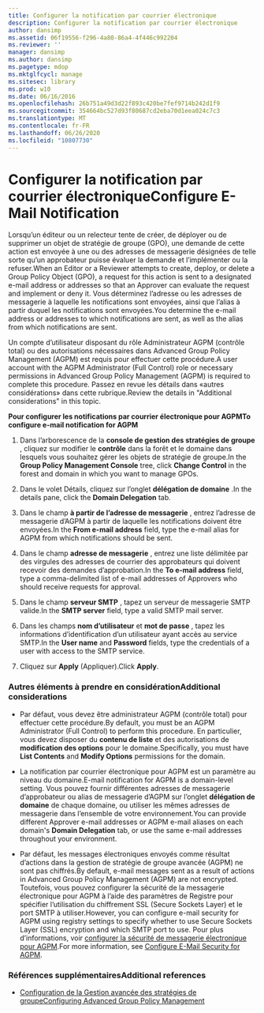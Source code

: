 ```yaml
---
title: Configurer la notification par courrier électronique
description: Configurer la notification par courrier électronique
author: dansimp
ms.assetid: 06f19556-f296-4a80-86a4-4f446c992204
ms.reviewer: ''
manager: dansimp
ms.author: dansimp
ms.pagetype: mdop
ms.mktglfcycl: manage
ms.sitesec: library
ms.prod: w10
ms.date: 06/16/2016
ms.openlocfilehash: 26b751a49d3d22f893c420be7fef9714b242d1f9
ms.sourcegitcommit: 354664bc527d93f80687cd2eba70d1eea024c7c3
ms.translationtype: MT
ms.contentlocale: fr-FR
ms.lasthandoff: 06/26/2020
ms.locfileid: "10807730"
---
```

# <span data-ttu-id="2379d-103">Configurer la notification par courrier électronique</span><span class="sxs-lookup"><span data-stu-id="2379d-103">Configure E-Mail Notification</span></span>


<span data-ttu-id="2379d-104">Lorsqu’un éditeur ou un relecteur tente de créer, de déployer ou de supprimer un objet de stratégie de groupe (GPO), une demande de cette action est envoyée à une ou des adresses de messagerie désignées de telle sorte qu’un approbateur puisse évaluer la demande et l’implémenter ou la refuser.</span><span class="sxs-lookup"><span data-stu-id="2379d-104">When an Editor or a Reviewer attempts to create, deploy, or delete a Group Policy Object (GPO), a request for this action is sent to a designated e-mail address or addresses so that an Approver can evaluate the request and implement or deny it.</span></span> <span data-ttu-id="2379d-105">Vous déterminez l’adresse ou les adresses de messagerie à laquelle les notifications sont envoyées, ainsi que l’alias à partir duquel les notifications sont envoyées.</span><span class="sxs-lookup"><span data-stu-id="2379d-105">You determine the e-mail address or addresses to which notifications are sent, as well as the alias from which notifications are sent.</span></span>

<span data-ttu-id="2379d-106">Un compte d’utilisateur disposant du rôle Administrateur AGPM (contrôle total) ou des autorisations nécessaires dans Advanced Group Policy Management (AGPM) est requis pour effectuer cette procédure.</span><span class="sxs-lookup"><span data-stu-id="2379d-106">A user account with the AGPM Administrator (Full Control) role or necessary permissions in Advanced Group Policy Management (AGPM) is required to complete this procedure.</span></span> <span data-ttu-id="2379d-107">Passez en revue les détails dans «autres considérations» dans cette rubrique.</span><span class="sxs-lookup"><span data-stu-id="2379d-107">Review the details in "Additional considerations" in this topic.</span></span>

**<span data-ttu-id="2379d-108">Pour configurer les notifications par courrier électronique pour AGPM</span><span class="sxs-lookup"><span data-stu-id="2379d-108">To configure e-mail notification for AGPM</span></span>**

1.  <span data-ttu-id="2379d-109">Dans l’arborescence de la **console de gestion des stratégies de groupe** , cliquez sur modifier le **contrôle** dans la forêt et le domaine dans lesquels vous souhaitez gérer les objets de stratégie de groupe.</span><span class="sxs-lookup"><span data-stu-id="2379d-109">In the **Group Policy Management Console** tree, click **Change Control** in the forest and domain in which you want to manage GPOs.</span></span>

2.  <span data-ttu-id="2379d-110">Dans le volet Détails, cliquez sur l’onglet **délégation de domaine** .</span><span class="sxs-lookup"><span data-stu-id="2379d-110">In the details pane, click the **Domain Delegation** tab.</span></span>

3.  <span data-ttu-id="2379d-111">Dans le champ **à partir de l’adresse de messagerie** , entrez l’adresse de messagerie d’AGPM à partir de laquelle les notifications doivent être envoyées.</span><span class="sxs-lookup"><span data-stu-id="2379d-111">In the **From e-mail address** field, type the e-mail alias for AGPM from which notifications should be sent.</span></span>

4.  <span data-ttu-id="2379d-112">Dans le champ **adresse de messagerie** , entrez une liste délimitée par des virgules des adresses de courrier des approbateurs qui doivent recevoir des demandes d’approbation.</span><span class="sxs-lookup"><span data-stu-id="2379d-112">In the **To e-mail address** field, type a comma-delimited list of e-mail addresses of Approvers who should receive requests for approval.</span></span>

5.  <span data-ttu-id="2379d-113">Dans le champ **serveur SMTP** , tapez un serveur de messagerie SMTP valide.</span><span class="sxs-lookup"><span data-stu-id="2379d-113">In the **SMTP server** field, type a valid SMTP mail server.</span></span>

6.  <span data-ttu-id="2379d-114">Dans les champs **nom d’utilisateur** et **mot de passe** , tapez les informations d’identification d’un utilisateur ayant accès au service SMTP.</span><span class="sxs-lookup"><span data-stu-id="2379d-114">In the **User name** and **Password** fields, type the credentials of a user with access to the SMTP service.</span></span>

7.  <span data-ttu-id="2379d-115">Cliquez sur **Apply** (Appliquer).</span><span class="sxs-lookup"><span data-stu-id="2379d-115">Click **Apply**.</span></span>

### <span data-ttu-id="2379d-116">Autres éléments à prendre en considération</span><span class="sxs-lookup"><span data-stu-id="2379d-116">Additional considerations</span></span>

-   <span data-ttu-id="2379d-117">Par défaut, vous devez être administrateur AGPM (contrôle total) pour effectuer cette procédure.</span><span class="sxs-lookup"><span data-stu-id="2379d-117">By default, you must be an AGPM Administrator (Full Control) to perform this procedure.</span></span> <span data-ttu-id="2379d-118">En particulier, vous devez disposer du **contenu de liste** et des autorisations de **modification des options** pour le domaine.</span><span class="sxs-lookup"><span data-stu-id="2379d-118">Specifically, you must have **List Contents** and **Modify Options** permissions for the domain.</span></span>

-   <span data-ttu-id="2379d-119">La notification par courrier électronique pour AGPM est un paramètre au niveau du domaine.</span><span class="sxs-lookup"><span data-stu-id="2379d-119">E-mail notification for AGPM is a domain-level setting.</span></span> <span data-ttu-id="2379d-120">Vous pouvez fournir différentes adresses de messagerie d’approbateur ou alias de messagerie d’AGPM sur l’onglet **délégation de domaine** de chaque domaine, ou utiliser les mêmes adresses de messagerie dans l’ensemble de votre environnement.</span><span class="sxs-lookup"><span data-stu-id="2379d-120">You can provide different Approver e-mail addresses or AGPM e-mail aliases on each domain's **Domain Delegation** tab, or use the same e-mail addresses throughout your environment.</span></span>

-   <span data-ttu-id="2379d-121">Par défaut, les messages électroniques envoyés comme résultat d’actions dans la gestion de stratégie de groupe avancée (AGPM) ne sont pas chiffrés.</span><span class="sxs-lookup"><span data-stu-id="2379d-121">By default, e-mail messages sent as a result of actions in Advanced Group Policy Management (AGPM) are not encrypted.</span></span> <span data-ttu-id="2379d-122">Toutefois, vous pouvez configurer la sécurité de la messagerie électronique pour AGPM à l’aide des paramètres de Registre pour spécifier l’utilisation du chiffrement SSL (Secure Sockets Layer) et le port SMTP à utiliser.</span><span class="sxs-lookup"><span data-stu-id="2379d-122">However, you can configure e-mail security for AGPM using registry settings to specify whether to use Secure Sockets Layer (SSL) encryption and which SMTP port to use.</span></span> <span data-ttu-id="2379d-123">Pour plus d’informations, voir [configurer la sécurité de messagerie électronique pour AGPM](configure-e-mail-security-for-agpm-agpm40.md).</span><span class="sxs-lookup"><span data-stu-id="2379d-123">For more information, see [Configure E-Mail Security for AGPM](configure-e-mail-security-for-agpm-agpm40.md).</span></span>

### <span data-ttu-id="2379d-124">Références supplémentaires</span><span class="sxs-lookup"><span data-stu-id="2379d-124">Additional references</span></span>

-   [<span data-ttu-id="2379d-125">Configuration de la Gestion avancée des stratégies de groupe</span><span class="sxs-lookup"><span data-stu-id="2379d-125">Configuring Advanced Group Policy Management</span></span>](configuring-advanced-group-policy-management-agpm40.md)

 

 





